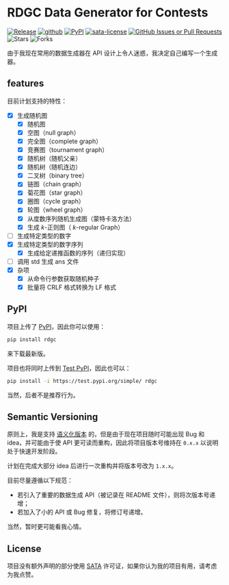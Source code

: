 # RDGC Data Generator for Contests

[![Release](https://img.shields.io/github/v/release/weilycoder/rdgc)](https://github.com/weilycoder/rdgc/releases/)
[![github](https://img.shields.io/badge/github-rdgc-blue?logo=github)](https://github.com/weilycoder/rdgc)
[![PyPI](https://img.shields.io/badge/PyPI-rdgc-blue?logo=pypi)](https://pypi.org/project/rdgc/)
[![sata-license](https://img.shields.io/badge/License-SATA-green)](https://github.com/zTrix/sata-license)
[![GitHub Issues or Pull Requests](https://img.shields.io/github/issues-raw/weilycoder/rdgc)](https://github.com/weilycoder/rdgc/issues)
![Stars](https://img.shields.io/github/stars/weilycoder/rdgc)
![Forks](https://img.shields.io/github/forks/weilycoder/rdgc)

由于我现在常用的数据生成器在 API 设计上令人迷惑，我决定自己编写一个生成器。

## features

目前计划支持的特性：

+ [x] 生成随机图
  + [x] 随机图
  + [x] 空图（null graph）
  + [x] 完全图（complete graph）
  + [x] 竞赛图（tournament graph）
  + [x] 随机树（随机父亲）
  + [x] 随机树（随机连边）
  + [x] 二叉树（binary tree）
  + [x] 链图（chain graph）
  + [x] 菊花图（star graph）
  + [x] 圈图（cycle graph）
  + [x] 轮图（wheel graph）
  + [x] 从度数序列随机生成图（蒙特卡洛方法）
  + [x] 生成 $k$-正则图（ $k$-regular Graph）
+ [ ] 生成特定类型的数字
+ [x] 生成特定类型的数字序列
  + [x] 生成给定递推函数的序列（递归实现）
+ [ ] 调用 std 生成 ans 文件
+ [x] 杂项
  + [x] 从命令行参数获取随机种子
  + [x] 批量将 CRLF 格式转换为 LF 格式

## PyPI

项目上传了 [PyPI](https://pypi.org/project/rdgc/)，因此你可以使用：

```bash
pip install rdgc
```

来下载最新版。

项目也将同时上传到 [Test PyPI](https://test.pypi.org/project/rdgc/)，因此也可以：

```bash
pip install -i https://test.pypi.org/simple/ rdgc
```

当然，后者不是推荐行为。

## Semantic Versioning

原则上，我是支持 [语义化版本](https://semver.org/lang/zh-CN/) 的，但是由于现在项目随时可能出现 Bug 和 idea，并可能由于使 API 更可读而重构，因此将项目版本号维持在 `0.x.x` 以说明处于快速开发阶段。

计划在完成大部分 idea 后进行一次重构并将版本号改为 `1.x.x`。

目前尽量遵循以下规范：

+ 若引入了重要的数据生成 API（被记录在 README 文件），则将次版本号递增；
+ 若加入了小的 API 或 Bug 修复，将修订号递增。

当然，暂时更可能看我心情。

## License

项目没有额外声明的部分使用 [SATA](https://github.com/zTrix/sata-license) 许可证，如果你认为我的项目有用，请考虑为我点赞。
